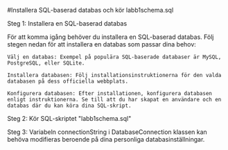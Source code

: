 #Installera SQL-baserad databas och kör labb1schema.sql

Steg 1: Installera en SQL-baserad databas

För att komma igång behöver du installera en SQL-baserad databas. Följ stegen nedan för att installera en databas som passar dina behov:

    Välj en databas: Exempel på populära SQL-baserade databaser är MySQL, PostgreSQL, eller SQLite.

    Installera databasen: Följ installationsinstruktionerna för den valda databasen på dess officiella webbplats.

    Konfigurera databasen: Efter installationen, konfigurera databasen enligt instruktionerna. Se till att du har skapat en användare och en databas där du kan köra dina SQL-skript.

Steg 2: Kör SQL-skriptet "labb1schema.sql"

Steg 3: Variabeln connectionString i DatabaseConnection klassen kan behöva modifieras beroende på dina personliga databasinställningar.
